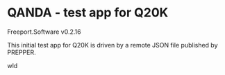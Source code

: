 #  QANDA - test app for Q20K

Freeport.Software v0.2.16

This initial test app for Q20K is driven by a remote JSON file published by PREPPER.

wld
